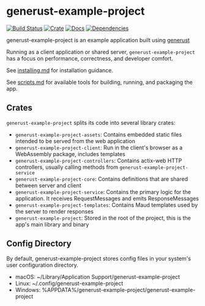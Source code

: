 # generust-example-project

[![Build Status](https://travis-ci.org/generust-example-project/generust-example-project.svg?branch=master)](https://travis-ci.org/generust-example-project/generust-example-project)
[![Crate](https://meritbadge.herokuapp.com/generust-example-project)](https://crates.io/crates/generust-example-project)
[![Docs](https://docs.rs/generust-example-project/badge.svg)](https://docs.rs/generust-example-project)
[![Dependencies](https://deps.rs/repo/github/generust-example-project/generust-example-project/status.svg)](https://deps.rs/repo/github/generust-example-project/generust-example-project)

generust-example-project is an example application built using [generust](https://github.com/kyleu/generust)

Running as a client application or shared server, `generust-example-project` has a focus on performance, correctness, and developer comfort.

See [installing.md](doc/installing.md) for installation guidance.

See [scripts.md](doc/scripts.md) for available tools for building, running, and packaging the app.

## Crates

`generust-example-project` splits its code into several library crates:

- `generust-example-project-assets`: Contains embedded static files intended to be served from the web application
- `generust-example-project-client`: Run in the client's browser as a WebAssembly package, includes templates
- `generust-example-project-controllers`: Contains actix-web HTTP controllers, usually calling methods from `generust-example-project-service`
- `generust-example-project-core`: Contains definitions that are shared between server and client
- `generust-example-project-service`: Contains the primary logic for the application. It receives RequestMessages and emits ResponseMessages
- `generust-example-project-templates`: Contains Maud templates used by the server to render responses
- `generust-example-project`: Stored in the root of the project, this is the app's main library and binary

## Config Directory

By default, generust-example-project stores config files in your system's user configuration directory.

- macOS: ~/Library/Application Support/generust-example-project
- Linux: ~/.config/generust-example-project
- Windows: %APPDATA%/generust-example-project/generust-example-project
